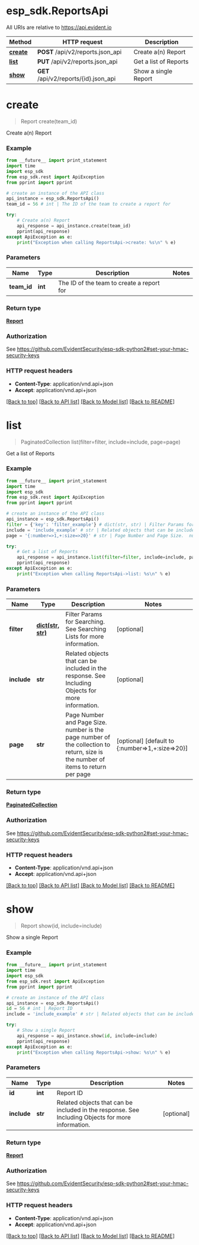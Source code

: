 # esp_sdk.ReportsApi

All URIs are relative to https://api.evident.io

Method | HTTP request | Description
------------- | ------------- | -------------
[**create**](ReportsApi.md#create) | **POST** /api/v2/reports.json_api | Create a(n) Report
[**list**](ReportsApi.md#list) | **PUT** /api/v2/reports.json_api | Get a list of Reports
[**show**](ReportsApi.md#show) | **GET** /api/v2/reports/{id}.json_api | Show a single Report


# **create**
> Report create(team_id)

Create a(n) Report

### Example 
```python
from __future__ import print_statement
import time
import esp_sdk
from esp_sdk.rest import ApiException
from pprint import pprint

# create an instance of the API class
api_instance = esp_sdk.ReportsApi()
team_id = 56 # int | The ID of the team to create a report for

try: 
    # Create a(n) Report
    api_response = api_instance.create(team_id)
    pprint(api_response)
except ApiException as e:
    print("Exception when calling ReportsApi->create: %s\n" % e)
```

### Parameters

Name | Type | Description  | Notes
------------- | ------------- | ------------- | -------------
 **team_id** | **int**| The ID of the team to create a report for | 

### Return type

[**Report**](Report.md)

### Authorization

See https://github.com/EvidentSecurity/esp-sdk-python2#set-your-hmac-security-keys

### HTTP request headers

 - **Content-Type**: application/vnd.api+json
 - **Accept**: application/vnd.api+json

[[Back to top]](#) [[Back to API list]](../README.md#documentation-for-api-endpoints) [[Back to Model list]](../README.md#documentation-for-models) [[Back to README]](../README.md)

# **list**
> PaginatedCollection list(filter=filter, include=include, page=page)

Get a list of Reports

### Example 
```python
from __future__ import print_statement
import time
import esp_sdk
from esp_sdk.rest import ApiException
from pprint import pprint

# create an instance of the API class
api_instance = esp_sdk.ReportsApi()
filter = {'key': 'filter_example'} # dict(str, str) | Filter Params for Searching.  See Searching Lists for more information. (optional)
include = 'include_example' # str | Related objects that can be included in the response.  See Including Objects for more information. (optional)
page = '{:number=>1,+:size=>20}' # str | Page Number and Page Size.  number is the page number of the collection to return, size is the number of items to return per page (optional) (default to {:number=>1,+:size=>20})

try: 
    # Get a list of Reports
    api_response = api_instance.list(filter=filter, include=include, page=page)
    pprint(api_response)
except ApiException as e:
    print("Exception when calling ReportsApi->list: %s\n" % e)
```

### Parameters

Name | Type | Description  | Notes
------------- | ------------- | ------------- | -------------
 **filter** | [**dict(str, str)**](str.md)| Filter Params for Searching.  See Searching Lists for more information. | [optional] 
 **include** | **str**| Related objects that can be included in the response.  See Including Objects for more information. | [optional] 
 **page** | **str**| Page Number and Page Size.  number is the page number of the collection to return, size is the number of items to return per page | [optional] [default to {:number&#x3D;&gt;1,+:size&#x3D;&gt;20}]

### Return type

[**PaginatedCollection**](PaginatedCollection.md)

### Authorization

See https://github.com/EvidentSecurity/esp-sdk-python2#set-your-hmac-security-keys

### HTTP request headers

 - **Content-Type**: application/vnd.api+json
 - **Accept**: application/vnd.api+json

[[Back to top]](#) [[Back to API list]](../README.md#documentation-for-api-endpoints) [[Back to Model list]](../README.md#documentation-for-models) [[Back to README]](../README.md)

# **show**
> Report show(id, include=include)

Show a single Report

### Example 
```python
from __future__ import print_statement
import time
import esp_sdk
from esp_sdk.rest import ApiException
from pprint import pprint

# create an instance of the API class
api_instance = esp_sdk.ReportsApi()
id = 56 # int | Report ID
include = 'include_example' # str | Related objects that can be included in the response.  See Including Objects for more information. (optional)

try: 
    # Show a single Report
    api_response = api_instance.show(id, include=include)
    pprint(api_response)
except ApiException as e:
    print("Exception when calling ReportsApi->show: %s\n" % e)
```

### Parameters

Name | Type | Description  | Notes
------------- | ------------- | ------------- | -------------
 **id** | **int**| Report ID | 
 **include** | **str**| Related objects that can be included in the response.  See Including Objects for more information. | [optional] 

### Return type

[**Report**](Report.md)

### Authorization

See https://github.com/EvidentSecurity/esp-sdk-python2#set-your-hmac-security-keys

### HTTP request headers

 - **Content-Type**: application/vnd.api+json
 - **Accept**: application/vnd.api+json

[[Back to top]](#) [[Back to API list]](../README.md#documentation-for-api-endpoints) [[Back to Model list]](../README.md#documentation-for-models) [[Back to README]](../README.md)

